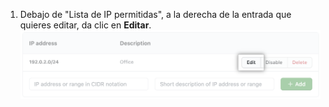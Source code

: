 1. Debajo de "Lista de IP permitidas", a la derecha de la entrada que quieres editar, da clic en **Editar**. ![Botón Edit allowed IP address (Editar dirección IP permitida)](/assets/images/help/security/ip-address-edit-button.png)
